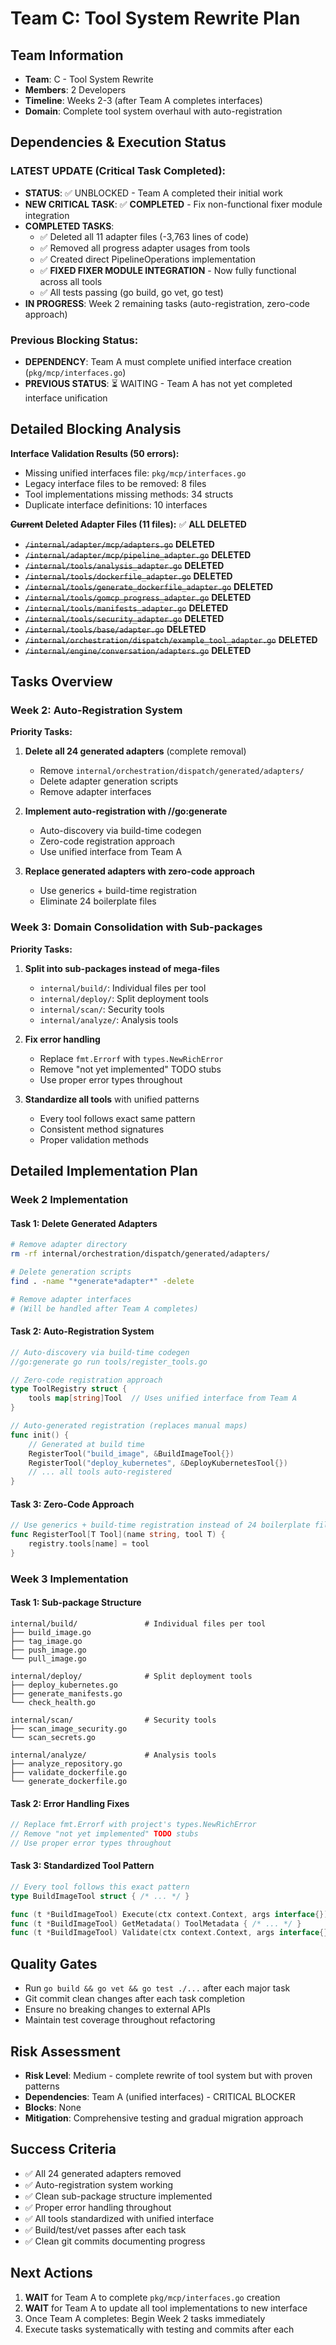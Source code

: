 # Team C: Tool System Rewrite Plan

## Team Information
- **Team**: C - Tool System Rewrite  
- **Members**: 2 Developers
- **Timeline**: Weeks 2-3 (after Team A completes interfaces)
- **Domain**: Complete tool system overhaul with auto-registration

## Dependencies & Execution Status

### LATEST UPDATE (Critical Task Completed):
- **STATUS**: ✅ UNBLOCKED - Team A completed their initial work
- **NEW CRITICAL TASK**: ✅ **COMPLETED** - Fix non-functional fixer module integration 
- **COMPLETED TASKS**:
  - ✅ Deleted all 11 adapter files (-3,763 lines of code)
  - ✅ Removed all progress adapter usages from tools
  - ✅ Created direct PipelineOperations implementation
  - ✅ **FIXED FIXER MODULE INTEGRATION** - Now fully functional across all tools
  - ✅ All tests passing (go build, go vet, go test)
- **IN PROGRESS**: Week 2 remaining tasks (auto-registration, zero-code approach)

### Previous Blocking Status:
- **DEPENDENCY**: Team A must complete unified interface creation (`pkg/mcp/interfaces.go`)
- **PREVIOUS STATUS**: ⏳ WAITING - Team A has not yet completed interface unification

## Detailed Blocking Analysis
**Interface Validation Results (50 errors):**
- Missing unified interfaces file: `pkg/mcp/interfaces.go`
- Legacy interface files to be removed: 8 files
- Tool implementations missing methods: 34 structs
- Duplicate interface definitions: 10 interfaces

**~~Current~~ Deleted Adapter Files (11 files):** ✅ **ALL DELETED**
- ~~`/internal/adapter/mcp/adapters.go`~~ **DELETED**
- ~~`/internal/adapter/mcp/pipeline_adapter.go`~~ **DELETED**
- ~~`/internal/tools/analysis_adapter.go`~~ **DELETED**
- ~~`/internal/tools/dockerfile_adapter.go`~~ **DELETED**
- ~~`/internal/tools/generate_dockerfile_adapter.go`~~ **DELETED**
- ~~`/internal/tools/gomcp_progress_adapter.go`~~ **DELETED**
- ~~`/internal/tools/manifests_adapter.go`~~ **DELETED**
- ~~`/internal/tools/security_adapter.go`~~ **DELETED**
- ~~`/internal/tools/base/adapter.go`~~ **DELETED**
- ~~`/internal/orchestration/dispatch/example_tool_adapter.go`~~ **DELETED**
- ~~`/internal/engine/conversation/adapters.go`~~ **DELETED**

## Tasks Overview

### Week 2: Auto-Registration System
**Priority Tasks:**
1. **Delete all 24 generated adapters** (complete removal)
   - Remove `internal/orchestration/dispatch/generated/adapters/`
   - Delete adapter generation scripts
   - Remove adapter interfaces

2. **Implement auto-registration with //go:generate**
   - Auto-discovery via build-time codegen
   - Zero-code registration approach
   - Use unified interface from Team A

3. **Replace generated adapters with zero-code approach**
   - Use generics + build-time registration
   - Eliminate 24 boilerplate files

### Week 3: Domain Consolidation with Sub-packages
**Priority Tasks:**
1. **Split into sub-packages instead of mega-files**
   - `internal/build/`: Individual files per tool
   - `internal/deploy/`: Split deployment tools  
   - `internal/scan/`: Security tools
   - `internal/analyze/`: Analysis tools

2. **Fix error handling**
   - Replace `fmt.Errorf` with `types.NewRichError`
   - Remove "not yet implemented" TODO stubs
   - Use proper error types throughout

3. **Standardize all tools** with unified patterns
   - Every tool follows exact same pattern
   - Consistent method signatures
   - Proper validation methods

## Detailed Implementation Plan

### Week 2 Implementation

#### Task 1: Delete Generated Adapters
```bash
# Remove adapter directory
rm -rf internal/orchestration/dispatch/generated/adapters/

# Delete generation scripts
find . -name "*generate*adapter*" -delete

# Remove adapter interfaces
# (Will be handled after Team A completes)
```

#### Task 2: Auto-Registration System
```go
// Auto-discovery via build-time codegen
//go:generate go run tools/register_tools.go

// Zero-code registration approach
type ToolRegistry struct {
    tools map[string]Tool  // Uses unified interface from Team A
}

// Auto-generated registration (replaces manual maps)
func init() {
    // Generated at build time
    RegisterTool("build_image", &BuildImageTool{})
    RegisterTool("deploy_kubernetes", &DeployKubernetesTool{})
    // ... all tools auto-registered
}
```

#### Task 3: Zero-Code Approach
```go
// Use generics + build-time registration instead of 24 boilerplate files
func RegisterTool[T Tool](name string, tool T) {
    registry.tools[name] = tool
}
```

### Week 3 Implementation

#### Task 1: Sub-package Structure
```
internal/build/               # Individual files per tool
├── build_image.go
├── tag_image.go 
├── push_image.go
└── pull_image.go

internal/deploy/              # Split deployment tools
├── deploy_kubernetes.go
├── generate_manifests.go
└── check_health.go

internal/scan/                # Security tools
├── scan_image_security.go
└── scan_secrets.go

internal/analyze/             # Analysis tools
├── analyze_repository.go
├── validate_dockerfile.go
└── generate_dockerfile.go
```

#### Task 2: Error Handling Fixes
```go
// Replace fmt.Errorf with project's types.NewRichError
// Remove "not yet implemented" TODO stubs
// Use proper error types throughout
```

#### Task 3: Standardized Tool Pattern
```go
// Every tool follows this exact pattern
type BuildImageTool struct { /* ... */ }

func (t *BuildImageTool) Execute(ctx context.Context, args interface{}) (interface{}, error) { /* ... */ }
func (t *BuildImageTool) GetMetadata() ToolMetadata { /* ... */ }
func (t *BuildImageTool) Validate(ctx context.Context, args interface{}) error { /* ... */ }
```

## Quality Gates
- Run `go build && go vet && go test ./...` after each major task
- Git commit clean changes after each task completion
- Ensure no breaking changes to external APIs
- Maintain test coverage throughout refactoring

## Risk Assessment
- **Risk Level**: Medium - complete rewrite of tool system but with proven patterns
- **Dependencies**: Team A (unified interfaces) - CRITICAL BLOCKER
- **Blocks**: None
- **Mitigation**: Comprehensive testing and gradual migration approach

## Success Criteria
- ✅ All 24 generated adapters removed
- ✅ Auto-registration system working
- ✅ Clean sub-package structure implemented
- ✅ Proper error handling throughout
- ✅ All tools standardized with unified interface
- ✅ Build/test/vet passes after each task
- ✅ Clean git commits documenting progress

## Next Actions
1. **WAIT** for Team A to complete `pkg/mcp/interfaces.go` creation
2. **WAIT** for Team A to update all tool implementations to new interface
3. Once Team A completes: Begin Week 2 tasks immediately
4. Execute tasks systematically with testing and commits after each